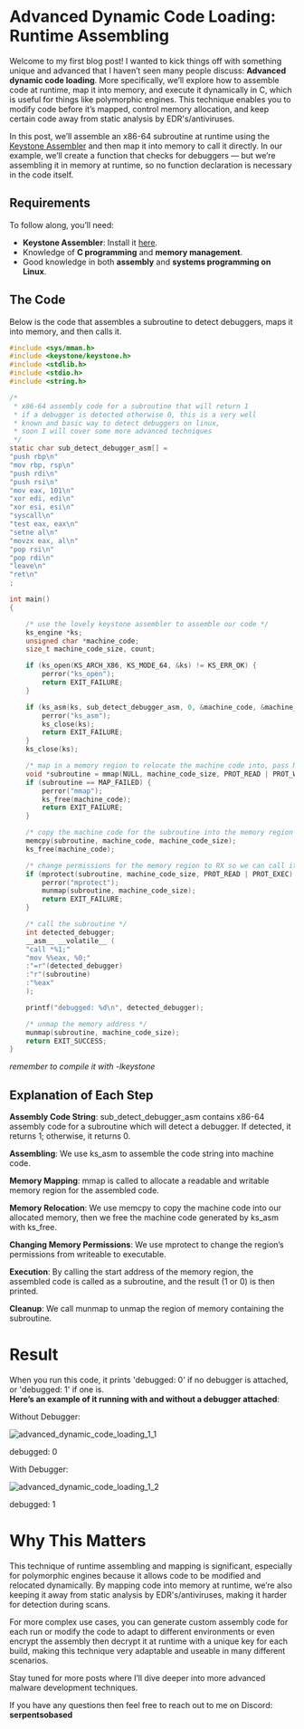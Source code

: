 # Advanced Dynamic Code Loading: Runtime Assembling

Welcome to my first blog post! I wanted to kick things off with something unique and advanced that I haven’t seen many people discuss: **Advanced dynamic code loading**. More specifically, we’ll explore how to assemble code at runtime, map it into memory, and execute it dynamically in C, which is useful for things like polymorphic engines. This technique enables you to modify code before it’s mapped, control memory allocation, and keep certain code away from static analysis by EDR's/antiviruses.

In this post, we’ll assemble an x86-64 subroutine at runtime using the [Keystone Assembler](https://github.com/keystone-engine/keystone) and then map it into memory to call it directly. In our example, we’ll create a function that checks for debuggers — but we’re assembling it in memory at runtime, so no function declaration is necessary in the code itself.

## Requirements
To follow along, you’ll need:
- **Keystone Assembler**: Install it [here](https://github.com/keystone-engine/keystone).
- Knowledge of **C programming** and **memory management**.
- Good knowledge in both **assembly** and **systems programming on Linux**.

## The Code
Below is the code that assembles a subroutine to detect debuggers, maps it into memory, and then calls it.

```C
#include <sys/mman.h>
#include <keystone/keystone.h>
#include <stdlib.h>
#include <stdio.h>
#include <string.h>

/*
 * x86-64 assembly code for a subroutine that will return 1
 * if a debugger is detected otherwise 0, this is a very well
 * known and basic way to detect debuggers on linux,
 * soon I will cover some more advanced techniques
 */
static char sub_detect_debugger_asm[] =
"push rbp\n"
"mov rbp, rsp\n"
"push rdi\n"
"push rsi\n"
"mov eax, 101\n"
"xor edi, edi\n"
"xor esi, esi\n"
"syscall\n"
"test eax, eax\n"
"setne al\n"
"movzx eax, al\n"
"pop rsi\n"
"pop rdi\n"
"leave\n"
"ret\n"
;

int main()
{

    /* use the lovely keystone assembler to assemble our code */
    ks_engine *ks;
    unsigned char *machine_code;
    size_t machine_code_size, count;

    if (ks_open(KS_ARCH_X86, KS_MODE_64, &ks) != KS_ERR_OK) {
        perror("ks_open");
        return EXIT_FAILURE;
    }

    if (ks_asm(ks, sub_detect_debugger_asm, 0, &machine_code, &machine_code_size, &count) != KS_ERR_OK) {
        perror("ks_asm");
        ks_close(ks);
        return EXIT_FAILURE;
    }
    ks_close(ks);

    /* map in a memory region to relocate the machine code into, pass NULL into rdi so the kernel chooses the address  */
    void *subroutine = mmap(NULL, machine_code_size, PROT_READ | PROT_WRITE, MAP_ANONYMOUS | MAP_PRIVATE, -1, 0);
    if (subroutine == MAP_FAILED) {
        perror("mmap");
        ks_free(machine_code);
        return EXIT_FAILURE;
    }

    /* copy the machine code for the subroutine into the memory region */
    memcpy(subroutine, machine_code, machine_code_size);
    ks_free(machine_code);

    /* change permissions for the memory region to RX so we can call it */
    if (mprotect(subroutine, machine_code_size, PROT_READ | PROT_EXEC) < 0) {
        perror("mprotect");
        munmap(subroutine, machine_code_size);
        return EXIT_FAILURE;
    }

    /* call the subroutine */
    int detected_debugger;
    __asm__ __volatile__ (
    "call *%1;"
    "mov %%eax, %0;"
    :"=r"(detected_debugger)
    :"r"(subroutine)
    :"%eax"
    );

    printf("debugged: %d\n", detected_debugger);

    /* unmap the memory address */
    munmap(subroutine, machine_code_size);
    return EXIT_SUCCESS;
}
```

*remember to compile it with -lkeystone*

## Explanation of Each Step

**Assembly Code String**: sub_detect_debugger_asm contains x86-64 assembly code for a subroutine which will detect a debugger. If detected, it returns 1; otherwise, it returns 0. 

**Assembling**: We use ks_asm to assemble the code string into machine code. 

**Memory Mapping**: mmap is called to allocate a readable and writable memory region for the assembled code. 

**Memory Relocation**: We use memcpy to copy the machine code into our allocated memory, then we free the machine code generated by ks_asm with ks_free.

**Changing Memory Permissions**: We use mprotect to change the region’s permissions from writeable to executable. 

**Execution**: By calling the start address of the memory region, the assembled code is called as a subroutine, and the result (1 or 0) is then printed. 

**Cleanup**: We call munmap to unmap the region of memory containing the subroutine. 

# Result
When you run this code, it prints 'debugged: 0' if no debugger is attached, or 'debugged: 1' if one is. \
**Here’s an example of it running with and without a debugger attached**:

Without Debugger:

![advanced_dynamic_code_loading_1_1](https://github.com/user-attachments/assets/76f1565b-1f35-43c6-b4bc-49e09c5d4e6e)

debugged: 0

With Debugger:

![advanced_dynamic_code_loading_1_2](https://github.com/user-attachments/assets/cfae4262-a647-414c-94ce-fbb22c5b7a6b)

debugged: 1

# Why This Matters

This technique of runtime assembling and mapping is significant, especially for polymorphic engines because it allows code to be modified and relocated dynamically. By mapping code into memory at runtime, we’re also keeping it away from static analysis by EDR's/antiviruses, making it harder for detection during scans. 

For more complex use cases, you can generate custom assembly code for each run or modify the code to adapt to different environments or even encrypt the assembly then decrypt it at runtime with a unique key for each build, making this technique very adaptable and useable in many different scenarios.

Stay tuned for more posts where I’ll dive deeper into more advanced malware development techniques.

If you have any questions then feel free to reach out to me on Discord: **serpentsobased**
